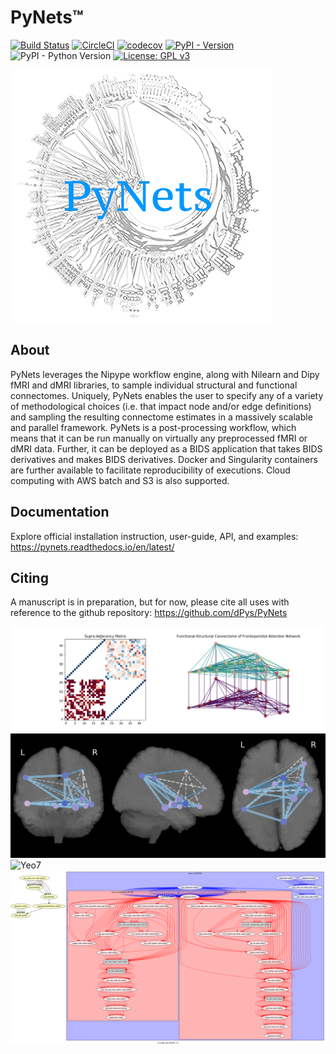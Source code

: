 PyNets™
=======
[![Build Status](https://travis-ci.org/dPys/PyNets.svg?branch=master)](https://travis-ci.org/dPys/PyNets)
[![CircleCI](https://circleci.com/gh/dPys/PyNets.svg?style=svg)](https://circleci.com/gh/dPys/PyNets)
[![codecov](https://codecov.io/gh/dPys/PyNets/branch/master/graph/badge.svg)](https://codecov.io/gh/dPys/PyNets?branch=master)
[![PyPI - Version](https://img.shields.io/pypi/v/omniduct.svg)](https://pypi.org/project/pynets/)
![PyPI - Python Version](https://img.shields.io/pypi/pyversions/pynets.svg)
[![License: GPL v3](https://img.shields.io/badge/License-GPLv3-blue.svg)](https://www.gnu.org/licenses/gpl-3.0)

![](docs/_static/logo.png)

About
-----
PyNets leverages the Nipype workflow engine, along with Nilearn and Dipy fMRI and dMRI libraries, to sample individual structural and functional connectomes. Uniquely, PyNets enables the user to specify any of a variety of methodological choices (i.e. that impact node and/or edge definitions) and sampling the resulting connectome estimates in a massively scalable and parallel framework. PyNets is a post-processing workflow, which means that it can be run manually on virtually any preprocessed fMRI or dMRI data. Further, it can be deployed as a BIDS application that takes BIDS derivatives and makes BIDS derivatives. Docker and Singularity containers are further available to facilitate reproducibility of executions. Cloud computing with AWS batch and S3 is also supported.

Documentation
-------------
Explore official installation instruction, user-guide, API, and examples: <https://pynets.readthedocs.io/en/latest/>

Citing
------
A manuscript is in preparation, but for now, please cite all uses with reference
to the github repository: <https://github.com/dPys/PyNets>

![Multiplex Layers](docs/_static/structural_functional_multiplex.png)
![Multiplex Glass](docs/_static/glassbrain_mplx.png)
![Yeo7](docs/_static/yeo7_mosaic.png)
![Workflow DAG](docs/_static/graph.png)
